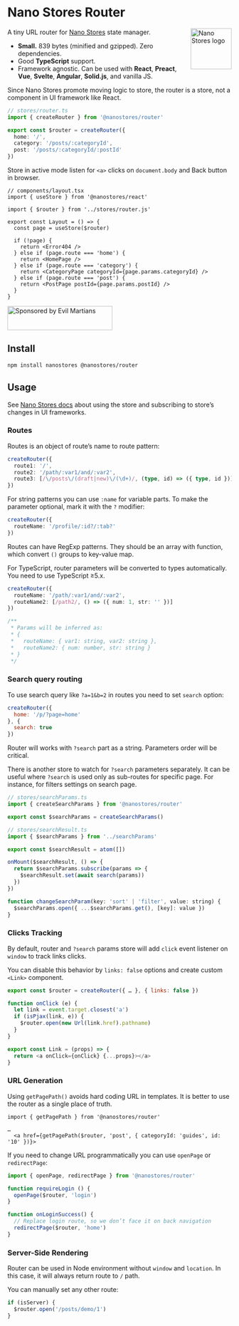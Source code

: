# Nano Stores Router

<img align="right" width="92" height="92" title="Nano Stores logo"
     src="https://nanostores.github.io/nanostores/logo.svg">

A tiny URL router for [Nano Stores](https://github.com/nanostores/nanostores)
state manager.

* **Small.** 839 bytes (minified and gzipped).
  Zero dependencies.
* Good **TypeScript** support.
* Framework agnostic. Can be used with **React**, **Preact**, **Vue**,
  **Svelte**, **Angular**, **Solid.js**, and vanilla JS.

Since Nano Stores promote moving logic to store, the router is a store,
not a component in UI framework like React.

```ts
// stores/router.ts
import { createRouter } from '@nanostores/router'

export const $router = createRouter({
  home: '/',
  category: '/posts/:categoryId',
  post: '/posts/:categoryId/:postId'
})
```

Store in active mode listen for `<a>` clicks on `document.body` and Back button
in browser.

```tsx
// components/layout.tsx
import { useStore } from '@nanostores/react'

import { $router } from '../stores/router.js'

export const Layout = () => {
  const page = useStore($router)

  if (!page) {
    return <Error404 />
  } else if (page.route === 'home') {
    return <HomePage />
  } else if (page.route === 'category') {
    return <CategoryPage categoryId={page.params.categoryId} />
  } else if (page.route === 'post') {
    return <PostPage postId={page.params.postId} />
  }
}
```

<a href="https://evilmartians.com/?utm_source=nanostores-router">
  <img src="https://evilmartians.com/badges/sponsored-by-evil-martians.svg"
       alt="Sponsored by Evil Martians" width="236" height="54">
</a>


## Install

```sh
npm install nanostores @nanostores/router
```


## Usage

See [Nano Stores docs](https://github.com/nanostores/nanostores#guide)
about using the store and subscribing to store’s changes in UI frameworks.


### Routes

Routes is an object of route’s name to route pattern:

```ts
createRouter({
  route1: '/',
  route2: '/path/:var1/and/:var2',
  route3: [/\/posts\/(draft|new)\/(\d+)/, (type, id) => ({ type, id })]
})
```

For string patterns you can use `:name` for variable parts. To make the
parameter optional, mark it with the `?` modifier:

```ts
createRouter({
  routeName: '/profile/:id?/:tab?'
})
```

Routes can have RegExp patterns. They should be an array with function,
which convert `()` groups to key-value map.

For TypeScript, router parameters will be converted to types automatically.
You need to use TypeScript ≥5.x.

```ts
createRouter({
  routeName: '/path/:var1/and/:var2',
  routeName2: [/path2/, () => ({ num: 1, str: '' })]
})

/**
 * Params will be inferred as:
 * {
 *   routeName: { var1: string, var2: string },
 *   routeName2: { num: number, str: string }
 * }
 */
```


### Search query routing

To use search query like `?a=1&b=2` in routes you need to set `search` option:

```js
createRouter({
  home: '/p/?page=home'
}, {
  search: true
})
```

Router will works with `?search` part as a string. Parameters order will
be critical.

There is another store to watch for `?search` parameters separately.
It can be useful where `?search` is used only as sub-routes for specific page.
For instance, for filters settings on search page.

```js
// stores/searchParams.ts
import { createSearchParams } from '@nanostores/router'

export const $searchParams = createSearchParams()
```

```js
// stores/searchResult.ts
import { $searchParams } from '../searchParams'

export const $searchResult = atom([])

onMount($searchResult, () => {
  return $searchParams.subscribe(params => {
    $searchResult.set(await search(params))
  })
})

function changeSearchParam(key: 'sort' | 'filter', value: string) {
  $searchParams.open({ ...$searchParams.get(), [key]: value })
}
```

### Clicks Tracking

By default, router and `?search` params store will add `click` event listener
on `window` to track links clicks.

You can disable this behavior by `links: false` options and create custom
`<Link>` component.

```js
export const $router = createRouter({ … }, { links: false })

function onClick (e) {
  let link = event.target.closest('a')
  if (isPjax(link, e)) {
    $router.open(new Url(link.href).pathname)
  }
}

export const Link = (props) => {
  return <a onClick={onClick} {...props}></a>
}
```


### URL Generation

Using `getPagePath()` avoids hard coding URL in templates. It is better
to use the router as a single place of truth.

```tsx
import { getPagePath } from '@nanostores/router'

…
  <a href={getPagePath($router, 'post', { categoryId: 'guides', id: '10' })}>
```

If you need to change URL programmatically you can use `openPage`
or `redirectPage`:

```ts
import { openPage, redirectPage } from '@nanostores/router'

function requireLogin () {
  openPage($router, 'login')
}

function onLoginSuccess() {
  // Replace login route, so we don’t face it on back navigation
  redirectPage($router, 'home')
}
```


### Server-Side Rendering

Router can be used in Node environment without `window` and `location`.
In this case, it will always return route to `/` path.

You can manually set any other route:

```js
if (isServer) {
  $router.open('/posts/demo/1')
}
```
